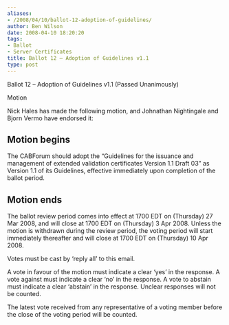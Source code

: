 ```yaml
---
aliases:
- /2008/04/10/ballot-12-adoption-of-guidelines/
author: Ben Wilson
date: 2008-04-10 18:20:20
tags:
- Ballot
- Server Certificates
title: Ballot 12 – Adoption of Guidelines v1.1
type: post
---
```


Ballot 12 – Adoption of Guidelines v1.1 (Passed Unanimously)

Motion

Nick Hales has made the following motion, and Johnathan Nightingale and Bjorn Vermo have endorsed it:

## Motion begins

The CABForum should adopt the “Guidelines for the issuance and management of extended validation certificates Version 1.1 Draft 03” as Version 1.1 of its Guidelines, effective immediately upon completion of the ballot period.

## Motion ends

The ballot review period comes into effect at 1700 EDT on (Thursday) 27 Mar 2008, and will close at 1700 EDT on (Thursday) 3 Apr 2008. Unless the motion is withdrawn during the review period, the voting period will start immediately thereafter and will close at 1700 EDT on (Thursday) 10 Apr 2008.

Votes must be cast by ‘reply all’ to this email.

A vote in favour of the motion must indicate a clear ‘yes’ in the response. A vote against must indicate a clear ‘no’ in the response. A vote to abstain must indicate a clear ‘abstain’ in the response. Unclear responses will not be counted.

The latest vote received from any representative of a voting member before the close of the voting period will be counted.